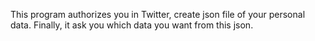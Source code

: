 This program authorizes you in Twitter, create json file of your personal data. Finally, it ask you which data you want
from this json.